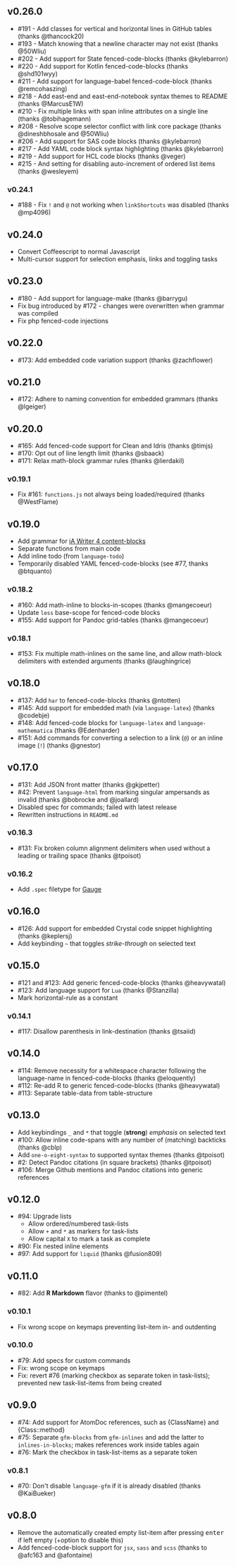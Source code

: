 ## v0.26.0
- #191 - Add classes for vertical and horizontal lines in GitHub tables (thanks @thancock20)
- #193 - Match knowing that a newline character may not exist (thanks @50Wliu)
- #202 - Add support for State fenced-code-blocks (thanks @kylebarron)
- #220 - Add support for Kotlin fenced-code-blocks (thanks @shd101wyy)
- #211 - Add support for language-babel fenced-code-block (thanks @remcohaszing)
- #218 - Add east-end and east-end-notebook syntax themes to README (thanks @MarcusE1W)
- #210 - Fix multiple links with span inline attributes on a single line (thanks @tobihagemann)
- #208 - Resolve scope selector conflict with link core package (thanks @dineshbhosale and @50Wliu)
- #206 - Add support for SAS code blocks (thanks @kylebarron)
- #217 - Add YAML code block syntax highlighting (thanks @kylebarron)
- #219 - Add support for HCL code blocks (thanks @veger)
- #215 - And setting for disabling auto-increment of ordered list items (thanks @wesleyem)

### v0.24.1
- #188 - Fix `!` and `@` not working when `linkShortcuts` was disabled (thanks @mp4096)

## v0.24.0
- Convert Coffeescript to normal Javascript
- Multi-cursor support for selection emphasis, links and toggling tasks

## v0.23.0
- #180 - Add support for language-make (thanks @barrygu)
- Fix bug introduced by #172 - changes were overwritten when grammar was compiled
- Fix php fenced-code injections

## v0.22.0
- #173: Add embedded code variation support (thanks @zachflower)

## v0.21.0
- #172: Adhere to naming convention for embedded grammars (thanks @lgeiger)

## v0.20.0
- #165: Add fenced-code support for Clean and Idris (thanks @timjs)
- #170: Opt out of line length limit (thanks @sbaack)
- #171: Relax math-block grammar rules (thanks @lierdakil)

### v0.19.1
- Fix #161: `functions.js` not always being loaded/required (thanks @WestFlame)

## v0.19.0
- Add grammar for [iA Writer 4 content-blocks](https://github.com/iainc/Markdown-Content-Blocks)
- Separate functions from main code
- Add inline todo (from `language-todo`)
- Temporarily disabled YAML fenced-code-blocks (see #77, thanks @btquanto)

### v0.18.2
- #160: Add math-inline to blocks-in-scopes (thanks @mangecoeur)
- Update `less` base-scope for fenced-code blocks
- #155: Add support for Pandoc grid-tables (thanks @mangecoeur)

### v0.18.1
- #153: Fix multiple math-inlines on the same line, and allow math-block delimiters with extended arguments (thanks @laughingrice)

## v0.18.0
- #137: Add `har` to fenced-code-blocks (thanks @ntotten)
- #145: Add support for embedded math (via `language-latex`) (thanks @codebje)
- #148: Add fenced-code blocks for `language-latex` and `language-mathematica` (thanks @Edenharder)
- #151: Add commands for converting a selection to a link (`@`) or an inline image (`!`) (thanks @gnestor)

## v0.17.0
- #131: Add JSON front matter (thanks @gkjpetter)
- #42: Prevent `language-html` from marking singular ampersands as invalid (thanks @bobrocke and @joallard)
- Disabled spec for commands; failed with latest release
- Rewritten instructions in `README.md`

### v0.16.3
- #131: Fix broken column alignment delimiters when used without a leading or trailing space (thanks @tpoisot)

### v0.16.2
- Add `.spec` filetype for [Gauge](http://getgauge.io/documentation/user/current/getting_started/project_structure/)

## v0.16.0
- #126: Add support for embedded Crystal code snippet highlighting (thanks @keplersj)
- Add keybinding `~` that toggles _strike-through_ on selected text

## v0.15.0
- #121 and #123: Add generic fenced-code-blocks (thanks @heavywatal)
- #123: Add language support for `Lua` (thanks @Stanzilla)
- Mark horizontal-rule as a constant

### v0.14.1
- #117: Disallow parenthesis in link-destination (thanks @tsaiid)

## v0.14.0
- #114: Remove necessity for a whitespace character following the language-name in fenced-code-blocks (thanks @eloquently)
- #112: Re-add R to generic fenced-code-blocks (thanks @heavywatal)
- #113: Separate table-data from table-structure

## v0.13.0
- Add keybindings `_` and `*` that toggle (**strong**) _emphasis_ on selected text
- #100: Allow inline code-spans with any number of (matching) backticks (thanks @cblp)
- Add `one-o-eight-syntax` to supported syntax themes (thanks @tpoisot)
- #2: Detect Pandoc citations (in square brackets) (thanks @tpoisot)
- #106: Merge Github mentions and Pandoc citations into generic references

## v0.12.0
- #94: Upgrade lists
  - Allow ordered/numbered task-lists
  - Allow `+` and `*` as markers for task-lists
  - Allow capital `X` to mark a task as complete
- #90: Fix nested inline elements
- #97: Add support for `liquid` (thanks @fusion809)

## v0.11.0
- #82: Add **R Markdown** flavor (thanks to @pimentel)

### v0.10.1
- Fix wrong scope on keymaps preventing list-item in- and outdenting

### v0.10.0
- #79: Add specs for custom commands
- Fix: wrong scope on keymaps
- Fix: revert #76 (marking checkbox as separate token in task-lists); prevented new task-list-items from being created

## v0.9.0
- #74: Add support for AtomDoc references, such as {ClassName} and {Class::method}
- #75: Separate `gfm-blocks` from `gfm-inlines` and add the latter to `inlines-in-blocks`; makes references work inside tables again
- #76: Mark the checkbox in task-list-items as a separate token

### v0.8.1
- #70: Don't disable `language-gfm` if it is already disabled (thanks @KaiBueker)

## v0.8.0
- Remove the automatically created empty list-item after pressing <kbd>enter</kbd> if left empty (+option to disable this)
- Add fenced-code-block support for `jsx`, `sass` and `scss` (thanks to @afc163 and @afontaine)
